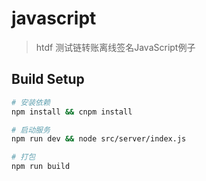 # javascript

> htdf 测试链转账离线签名JavaScript例子

## Build Setup

``` bash
# 安装依赖
npm install && cnpm install

# 启动服务
npm run dev && node src/server/index.js

# 打包
npm run build

```
